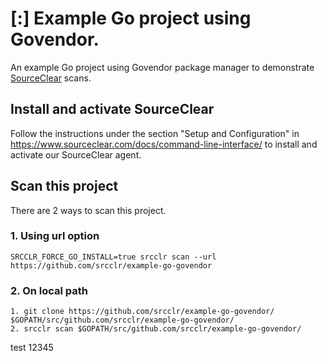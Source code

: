 # [:] Example Go project using Govendor.

An example Go project using Govendor package manager to demonstrate [SourceClear](https://www.sourceclear.com) scans.

## Install and activate SourceClear
Follow the instructions under the section "Setup and Configuration" in https://www.sourceclear.com/docs/command-line-interface/ to install and activate our SourceClear agent.

## Scan this project
There are 2 ways to scan this project.

### 1. Using url option
`SRCCLR_FORCE_GO_INSTALL=true srcclr scan --url https://github.com/srcclr/example-go-govendor`

### 2. On local path
```
1. git clone https://github.com/srcclr/example-go-govendor/ $GOPATH/src/github.com/srcclr/example-go-govendor/
2. srcclr scan $GOPATH/src/github.com/srcclr/example-go-govendor/
```

test 12345
